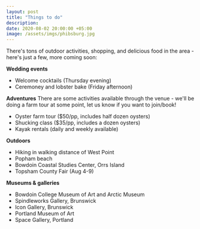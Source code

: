 ```yaml
---
layout: post
title: "Things to do"
description:
date: 2020-08-02 20:00:00 +05:00
image: /assets/imgs/phibsburg.jpg
---
```

There's tons of outdoor activities, shopping, and delicious food in the area - here's just a few, more coming soon:

**Wedding events**
* Welcome cocktails (Thursday evening)
* Ceremoney and lobster bake (Friday afternoon)

**Adventures**
There are some activities available through the venue - we'll be doing a farm tour at some point, let us know if you want to join/book!
* Oyster farm tour ($50/pp, includes half dozen oysters)
* Shucking class ($35/pp, includes a dozen oysters)
* Kayak rentals (daily and weekly available)

**Outdoors**
* Hiking in walking distance of West Point
* Popham beach
* Bowdoin Coastal Studies Center, Orrs Island
* Topsham County Fair (Aug 4-9)

**Museums & galleries**
* Bowdoin College Museum of Art and Arctic Museum
* Spindleworks Gallery, Brunswick
* Icon Gallery, Brunswick
* Portland Museum of Art
* Space Gallery, Portland
